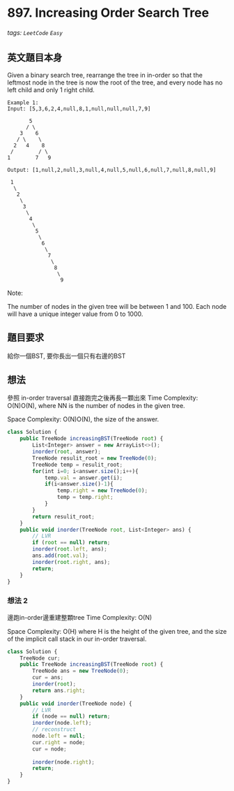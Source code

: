 # 897. Increasing Order Search Tree
###### tags: `LeetCode` `Easy`

## 英文題目本身
Given a binary search tree, rearrange the tree in in-order so that the leftmost node in the tree is now the root of the tree, and every node has no left child and only 1 right child.
```
Example 1:
Input: [5,3,6,2,4,null,8,1,null,null,null,7,9]

       5
      / \
    3    6
   / \    \
  2   4    8
 /        / \ 
1        7   9

Output: [1,null,2,null,3,null,4,null,5,null,6,null,7,null,8,null,9]

 1
  \
   2
    \
     3
      \
       4
        \
         5
          \
           6
            \
             7
              \
               8
                \
                 9  
```
Note:

The number of nodes in the given tree will be between 1 and 100.
Each node will have a unique integer value from 0 to 1000.
## 題目要求
給你一個BST, 要你長出一個只有右邊的BST
## 想法
參照 in-order traversal
直接跑完之後再長一顆出來
Time Complexity: O(N)O(N), where NN is the number of nodes in the given tree.

Space Complexity: O(N)O(N), the size of the answer. 
```javascript
class Solution {
    public TreeNode increasingBST(TreeNode root) {
        List<Integer> answer = new ArrayList<>();
        inorder(root, answer);
        TreeNode resulit_root = new TreeNode(0);
        TreeNode temp = resulit_root;
        for(int i=0; i<answer.size();i++){
            temp.val = answer.get(i);
            if(i<answer.size()-1){
                temp.right = new TreeNode(0);
                temp = temp.right;
            }
        }
        return resulit_root;
    }
    public void inorder(TreeNode root, List<Integer> ans) {
        // LVR
        if (root == null) return;
        inorder(root.left, ans);
        ans.add(root.val);
        inorder(root.right, ans);
        return;
    }
}
```

### 想法 2
邊跑in-order邊重建整顆tree
Time Complexity: O(N)

Space Complexity: O(H) where H is the height of the given tree, and the size of the implicit call stack in our in-order traversal. 
```javascript
class Solution {
    TreeNode cur;
    public TreeNode increasingBST(TreeNode root) {
        TreeNode ans = new TreeNode(0);
        cur = ans;
        inorder(root);
        return ans.right;
    }
    public void inorder(TreeNode node) {
        // LVR
        if (node == null) return;
        inorder(node.left);
        // reconstruct
        node.left = null;
        cur.right = node;
        cur = node;
        
        inorder(node.right);
        return;
    }
}
```